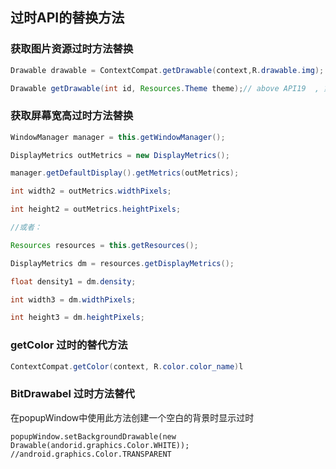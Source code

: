 ## 过时API的替换方法

### 获取图片资源过时方法替换

```java
Drawable drawable = ContextCompat.getDrawable(context,R.drawable.img); //recommend

Drawable getDrawable(int id, Resources.Theme theme);// above API19  , 第二个参数@theme可以为空值.或Context.getDrawable(int)
```

### 获取屏幕宽高过时方法替换

```java
WindowManager manager = this.getWindowManager();

DisplayMetrics outMetrics = new DisplayMetrics();

manager.getDefaultDisplay().getMetrics(outMetrics);

int width2 = outMetrics.widthPixels;

int height2 = outMetrics.heightPixels;

//或者：

Resources resources = this.getResources();

DisplayMetrics dm = resources.getDisplayMetrics();

float density1 = dm.density;

int width3 = dm.widthPixels;

int height3 = dm.heightPixels;
```

### getColor 过时的替代方法

```java
ContextCompat.getColor(context, R.color.color_name)l
```

### BitDrawabel 过时方法替代

在popupWindow中使用此方法创建一个空白的背景时显示过时

```
popupWindow.setBackgroundDrawable(new Drawable(andorid.graphics.Color.WHITE));
//android.graphics.Color.TRANSPARENT
```
